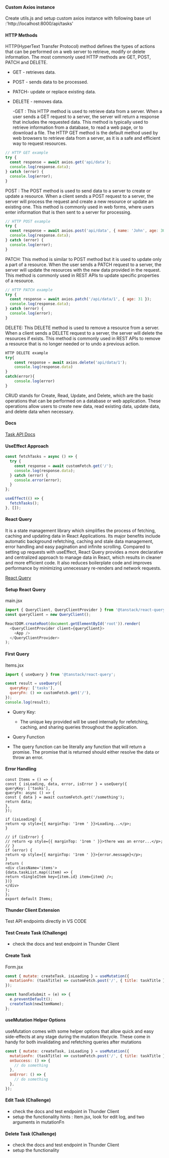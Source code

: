 #### Custom Axios instance

Create utils.js and setup custom axios instance with following base url :'http://localhost:8000/api/tasks'

#### HTTP Methods

HTTP(HyperText Transfer Protocol) method defines the types of actions that can be performed on a web server to retrieve, modify or delete information. The most commonly used HTTP methods are GET, POST, PATCH and DELETE.

- GET - retrieves data.
- POST - sends data to be processed.
- PATCH- update or replace existing data.
- DELETE - removes data.

  -GET : This HTTP method is used to retrieve data from a server. When a user sends a GET request to a server, the server will return a response that includes the requested data. This method is typically used to retrieve information from a database, to read a web page, or to download a file. The HTTP GET method is the default method used by web browsers to retrieve data from a server, as it is a safe and efficient way to request resources.

```js
// HTTP GET example
try {
  const response = await axios.get('api/data');
  console.log(response.data);
} catch (error) {
  console.log(error);
}
```

POST : The POST method is used to send data to a server to create or update a resource. When a client sends a POST request to a server, the server will process the request and create a new resource or update an existing one. This method is commonly used in web forms, where users enter information that is then sent to a server for processing.

```js
// HTTP POST example
try {
  const response = await axios.post('api/data', { name: 'John', age: 30 });
  console.log(response.data);
} catch (error) {
  console.log(error);
}
```

PATCH: This method is similar to POST method but it is used to update only a part of a resource. When the user sends a PATCH request to a server, the server will update the resources with the new data provided in the request. This method is commonly used in REST APIs to update specific properties of a resource.

```js
// HTTP PATCH example
try {
  const response = await axios.patch('/api/data/1', { age: 31 });
  console.log(response.data);
} catch (error) {
  console.log(error);
}
```

DELETE: This DELETE method is used to remove a resource from a server. When a client sends a DELETE request to a server, the server will delete the resources if exists. This method is commonly used in REST APIs to remove a resource that is no longer needed or to undo a previous action.

```js
HTTP DELETE example
try{
    const response = await axios.delete('api/data/1');
    console.log(response.data)
}
catch(error){
    console.log(error)
}
```

CRUD stands for Create, Read, Update, and Delete, which are the basic operations that can be performed on a database or web application. These operations allow users to create new data, read existing data, update data, and delete data when necessary.

#### Docs

[Task API Docs](https://documenter.getpostman.com/view/18152321/2s93RTSDLn)

#### UseEffect Approach

```js
const fetchTasks = async () => {
  try {
    const response = await customFetch.get('/');
    console.log(response.data);
  } catch (error) {
    console.error(error);
  }
};

useEffect(() => {
  fetchTasks();
}, []);
```

#### React Query

It is a state management library which simplifies the process of fetching, caching and updating data in React Applications. Its major benefits include automatic background refetching, caching and stale data management, error handling and easy pagination and infinite scrolling. Compared to setting up requests with useEffect, React Query provides a more declarative and centralized approach to manage data in React, which results in cleaner and more efficient code. It also reduces boilerplate code and improves performance by minimizing unnecessary re-renders and network requests.

[React Query](https://tanstack.com/query/v4/docs/react/overview)

#### Setup React Query

main.jsx

```js
import { QueryClient, QueryClientProvider } from '@tanstack/react-query';
const queryClient = new QueryClient();

ReactDOM.createRoot(document.getElementById('root')).render(
  <QueryClientProvider client={queryClient}>
    <App />
  </QueryClientProvider>
);
```

#### First Query

Items.jsx

```js
import { useQuery } from '@tanstack/react-query';

const result = useQuery({
  queryKey: ['tasks'],
  queryFn: () => customFetch.get('/'),
});
console.log(result);
```

- Query Key:

  - The unique key provided will be used internally for refetching, caching, and sharing queries throughout the application.

- Query Function
- The query function can be literally any function that will return a promise. The promise that is returned should either resolve the data or throw an error.

#### Error Handling

```
const Items = () => {
const { isLoading, data, error, isError } = useQuery({
queryKey: ['tasks'],
queryFn: async () => {
const { data } = await customFetch.get('/something');
return data;
},
});

if (isLoading) {
return <p style={{ marginTop: '1rem ' }}>Loading...</p>;
}

// if (isError) {
// return <p style={{ marginTop: '1rem ' }}>there was an error...</p>;
// }
if (error) {
return <p style={{ marginTop: '1rem ' }}>{error.message}</p>;
}
return (
<div className='items'>
{data.taskList.map((item) => {
return <SingleItem key={item.id} item={item} />;
})}
</div>
);
};
export default Items;

```

#### Thunder Client Extension

Test API endpoints directly in VS CODE

#### Test Create Task (Challenge)

- check the docs and test endpoint in Thunder Client

#### Create Task

Form.jsx

```js
const { mutate: createTask, isLoading } = useMutation({
  mutationFn: (taskTitle) => customFetch.post('/', { title: taskTitle }),
});

const handleSubmit = (e) => {
  e.preventDefault();
  createTask(newItemName);
};
```

#### useMutation Helper Options

useMutation comes with some helper options that allow quick and easy side-effects at any stage during the mutation lifecycle. These come in handy for both invalidating and refetching queries after mutations

```js
const { mutate: createTask, isLoading } = useMutation({
  mutationFn: (taskTitle) => customFetch.post('/', { title: taskTitle }),
  onSuccess: () => {
    // do something
  },
  onError: () => {
    // do something
  },
});
```

#### Edit Task (Challenge)

- check the docs and test endpoint in Thunder Client
- setup the functionality
  hints : Item.jsx, look for edit log, and two arguments in mutationFn

#### Delete Task (Challenge)

- check the docs and test endpoint in Thunder Client
- setup the functionality

